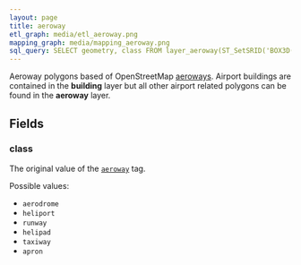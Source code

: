 ```yaml
---
layout: page
title: aeroway
etl_graph: media/etl_aeroway.png
mapping_graph: media/mapping_aeroway.png
sql_query: SELECT geometry, class FROM layer_aeroway(ST_SetSRID('BOX3D(-20037508.34 -20037508.34, 20037508.34 20037508.34)'::box3d, 3857 ), 14)
---
```

Aeroway polygons based of OpenStreetMap [aeroways](http://wiki.openstreetmap.org/wiki/Aeroways).
Airport buildings are contained in the **building** layer but all
other airport related polygons can be found in the **aeroway** layer.

## Fields

### class

The original value of the [`aeroway`](http://wiki.openstreetmap.org/wiki/Key:aeroway) tag.

Possible values:

- `aerodrome`
- `heliport`
- `runway`
- `helipad`
- `taxiway`
- `apron`




